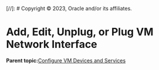 [//]: # Copyright © 2023, Oracle and/or its affiliates.

# Add, Edit, Unplug, or Plug VM Network Interface

**Parent topic:**[Configure VM Devices and Services](../topics/cockpit-kvm_manage_instance.md)

